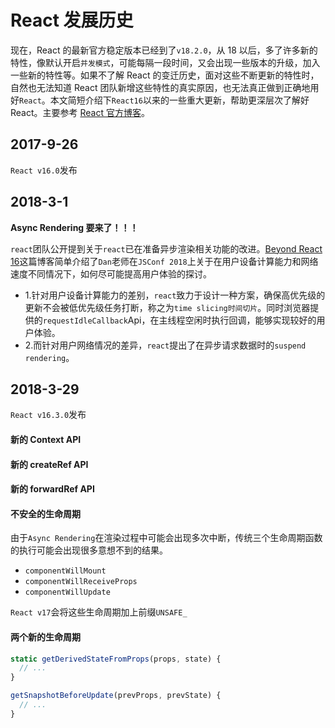 # React 发展历史

现在，React 的最新官方稳定版本已经到了`v18.2.0`，从 18 以后，多了许多新的特性，像默认开启`并发模式`，可能每隔一段时间，又会出现一些版本的升级，加入一些新的特性等。如果不了解 React 的变迁历史，面对这些不断更新的特性时，自然也无法知道 React 团队新增这些特性的真实原因，也无法真正做到正确地用好`React`。本文简短介绍下`React16`以来的一些重大更新，帮助更深层次了解好 React。主要参考 [React 官方博客](https://reactjs.org/blog/all.html)。

## 2017-9-26

`React v16.0`发布

## 2018-3-1

**Async Rendering 要来了！！！**

`react`团队公开提到关于`react`已在准备异步渲染相关功能的改进。[Beyond React 16](https://reactjs.org/blog/2018/03/01/sneak-peek-beyond-react-16.html)这篇博客简单介绍了`Dan`老师在`JSConf 2018`上关于在用户设备计算能力和网络速度不同情况下，如何尽可能提高用户体验的探讨。

- 1.针对用户设备计算能力的差别，`react`致力于设计一种方案，确保高优先级的更新不会被低优先级任务打断，称之为`time slicing时间切片`。同时浏览器提供的`requestIdleCallback`Api，在主线程空闲时执行回调，能够实现较好的用户体验。
- 2.而针对用户网络情况的差异，`react`提出了在异步请求数据时的`suspend rendering`。

## 2018-3-29

`React v16.3.0`发布

#### 新的 Context API

#### 新的 createRef API

#### 新的 forwardRef API

#### 不安全的生命周期

由于`Async Rendering`在渲染过程中可能会出现多次中断，传统三个生命周期函数的执行可能会出现很多意想不到的结果。

- `componentWillMount`
- `componentWillReceiveProps`
- `componentWillUpdate`

`React v17`会将这些生命周期加上前缀`UNSAFE_`

#### 两个新的生命周期

```js
static getDerivedStateFromProps(props, state) {
  // ...
}

getSnapshotBeforeUpdate(prevProps, prevState) {
  // ...
}
```

